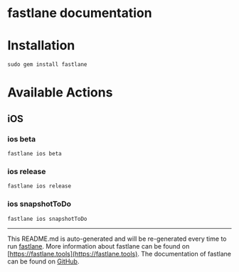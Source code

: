 fastlane documentation
================
# Installation
```
sudo gem install fastlane
```
# Available Actions
## iOS
### ios beta
```
fastlane ios beta
```

### ios release
```
fastlane ios release
```

### ios snapshotToDo
```
fastlane ios snapshotToDo
```


----

This README.md is auto-generated and will be re-generated every time to run [fastlane](https://fastlane.tools).
More information about fastlane can be found on [https://fastlane.tools](https://fastlane.tools).
The documentation of fastlane can be found on [GitHub](https://github.com/fastlane/fastlane/tree/master/fastlane).